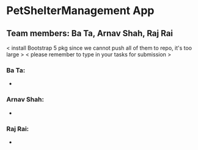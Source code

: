# PetShelterManagement App
## Team members: Ba Ta, Arnav Shah, Raj Rai
< install Bootstrap 5 pkg since we cannot push all of them to repo, it's too large >
< please remember to type in your tasks for submission >

### Ba Ta:


-
### Arnav Shah:



-
### Raj Rai:






-
